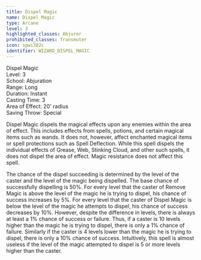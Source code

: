 ```yaml
---
title: Dispel Magic
name: Dispel Magic
type: Arcane
level: 3
highlighted_classes: Abjurer
prohibited_classes: Transmuter
icon: spwi302c
identifier: WIZARD_DISPEL_MAGIC
---
```

Dispel Magic  
Level: 3  
School: Abjuration  
Range: Long  
Duration: Instant  
Casting Time: 3  
Area of Effect: 20' radius  
Saving Throw: Special  
  
Dispel Magic dispels the magical effects upon any enemies within the area of effect. This includes effects from spells, potions, and certain magical items such as wands. It does not, however, affect enchanted magical items or spell protections such as Spell Deflection. While this spell dispels the individual effects of Grease, Web, Stinking Cloud, and other such spells, it does not dispel the area of effect. Magic resistance does not affect this spell.  
  
The chance of the dispel succeeding is determined by the level of the caster and the level of the magic being dispelled. The base chance of successfully dispelling is 50%. For every level that the caster of Remove Magic is above the level of the magic he is trying to dispel, his chance of success increases by 5%. For every level that the caster of Dispel Magic is below the level of the magic he attempts to dispel, his chance of success decreases by 10%. However, despite the difference in levels, there is always at least a 1% chance of success or failure. Thus, if a caster is 10 levels higher than the magic he is trying to dispel, there is only a 1% chance of failure. Similarly if the caster is 4 levels lower than the magic he is trying to dispel, there is only a 10% chance of success. Intuitively, this spell is almost useless if the level of the magic attempted to dispel is 5 or more levels higher than the caster.  
